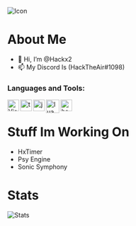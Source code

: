 ![Icon](https://avatars.githubusercontent.com/u/80620538?s=400&u=6b1ad2f1c6cd7947732f54c45b557182ffcfb599&v=4)

# About Me
- 👋 Hi, I’m @Hackx2
- 📫 My Discord Is (HackTheAir#1098)

### Languages and Tools:

<img align="left" alt="Visual Studio Code" width="26px" src="https://i.imgur.com/LwSdAlE.png" />
<img align="left" alt="ts" width="26px" src="https://i.imgur.com/vSgFULR.png" />
<img align="left" alt="js" width="26px" src="https://i.imgur.com/3u1wzwE.png" />
<img align="left" alt="lua" width="30px" src="https://i.imgur.com/DRES6yV.png" /> 
<img align="left" alt="haxe" width="26px" src="https://i.imgur.com/UR4qRt6.png" /><br />

# Stuff Im Working On
- HxTimer
- Psy Engine
- Sonic Symphony


# Stats
![Stats](https://github-readme-stats.vercel.app/api?username=Hackx2&show_icons=true&theme=radical&count_private=true)

<!---
Hackx2/Hackx2 is a ✨ special ✨ repository because its `README.md` (this file) appears on your GitHub profile.
You can click the Preview link to take a look at your changes.
--->


<!---yea hi all hehehhehehehehehhehehehehheheehehheh ehehehe
ayo
UwU
OwO

Funfact i am not gonna change this 

08/07/2022 Its still here
09/07/2022 Still here
04/08/2022 still here LOL
--->
